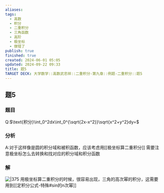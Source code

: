 ```yaml
---
aliases: 
tags:
  - 高数
  - 积分
  - 二重积分
  - 三角函数
  - 高阶
  - 极坐标
  - 做错了
publish: true
finished: true
created: 2024-06-01 05:05
updated: 2024-09-22 09:33
title: 题5
TARGET DECK: 大学数学::高数武忠祥::二重积分-第九章::例题-二重积分::题5
---
```

## 题5 
### 题目
Q:$\text{积分}\int_0^2dx\int_0^{\sqrt{2x-x^2}}\sqrt{x^2+y^2}dy=$
### 分析
A:对于这样像是圆的积分域和被积函数，应该考虑用[[极坐标算二重积分]]
需要注意极坐标怎么去转换和找对应的积分域和积分函数 
### 解
![|375](https://img.hwenyi.live/202405150156499.webp)
用极坐标算二重积分的时候，很容易出现，三角的高次幂的积分，这需要用到[[定积分公式-特殊#sin的n次幂]]
<!--ID: 1726998011943-->

